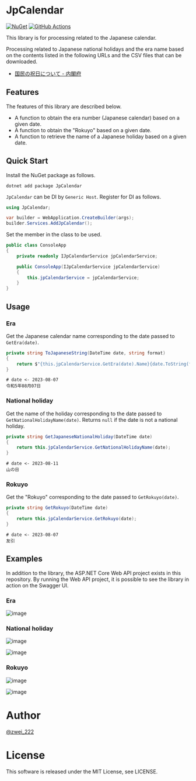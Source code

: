 # JpCalendar
[![NuGet](https://img.shields.io/nuget/v/JpCalendar)](https://www.nuget.org/packages/JpCalendar)
[![GitHub Actions](https://github.com/zwei222/JpCalendar/actions/workflows/build.yml/badge.svg)](https://github.com/zwei222/JpCalendar/actions/workflows/build.yml)

This library is for processing related to the Japanese calendar.

Processing related to Japanese national holidays and the era name based on the contents listed in the following URLs and the CSV files that can be downloaded.

- [国民の祝日について - 内閣府](https://www8.cao.go.jp/chosei/shukujitsu/gaiyou.html)

## Features
The features of this library are described below.

- A function to obtain the era number (Japanese calendar) based on a given date.
- A function to obtain the "Rokuyo" based on a given date.
- A function to retrieve the name of a Japanese holiday based on a given date.

## Quick Start
Install the NuGet package as follows.

```
dotnet add package JpCalendar
```

`JpCalendar` can be DI by `Generic Host`. Register for DI as follows.

```csharp
using JpCalendar;

var builder = WebApplication.CreateBuilder(args);
builder.Services.AddJpCalendar();
```

Set the member in the class to be used.

```csharp
public class ConsoleApp
{
    private readonly IJpCalendarService jpCalendarService;

    public ConsoleApp(IJpCalendarService jpCalendarService)
    {
        this.jpCalendarService = jpCalendarService;
    }
}
```

## Usage
### Era
Get the Japanese calendar name corresponding to the date passed to `GetEra(date)`.

```csharp
private string ToJapaneseString(DateTime date, string format)
{
    return $"{this.jpCalendarService.GetEra(date).Name}{date.ToString(format, this.jpCalendarService.JapaneseCultureInfo)}";
}
```

```
# date <- 2023-08-07
令和5年08月07日
```

### National holiday
Get the name of the holiday corresponding to the date passed to `GetNationalHolidayName(date)`. Returns `null` if the date is not a national holiday.

```csharp
private string GetJapaneseNationalHoliday(DateTime date)
{
    return this.jpCalendarService.GetNationalHolidayName(date);
}
```

```
# date <- 2023-08-11
山の日
```

### Rokuyo
Get the "Rokuyo" corresponding to the date passed to `GetRokuyo(date)`.

```csharp
private string GetRokuyo(DateTime date)
{
    return this.jpCalendarService.GetRokuyo(date);
}
```

```
# date <- 2023-08-07
友引
```

## Examples
In addition to the library, the ASP.NET Core Web API project exists in this repository.
By running the Web API project, it is possible to see the library in action on the Swagger UI.

### Era
![image](https://user-images.githubusercontent.com/46480712/257435783-e50001e0-0af1-4bbd-a185-b9086f4d3de5.png)

### National holiday
![image](https://user-images.githubusercontent.com/46480712/257436523-19eb63cd-b5cb-4b66-a727-dab76366e253.png)

![image](https://user-images.githubusercontent.com/46480712/257436895-3771597a-93cb-45b5-b9ed-1f1a51037071.png)

### Rokuyo
![image](https://user-images.githubusercontent.com/46480712/257437281-c27c43fe-86e3-4a06-a89b-11e1809a6e5c.png)

![image](https://user-images.githubusercontent.com/46480712/257437585-a52bb544-468e-4dcf-97b3-1b5f7ee4d16a.png)

# Author
[@zwei_222](https://twitter.com/zwei_222)

# License
This software is released under the MIT License, see LICENSE.
